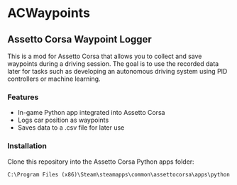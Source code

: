 # ACWaypoints
## Assetto Corsa Waypoint Logger
This is a mod for Assetto Corsa that allows you to collect and save waypoints during a driving session.
The goal is to use the recorded data later for tasks such as developing an autonomous driving system using PID controllers or machine learning.

### Features
- In-game Python app integrated into Assetto Corsa
- Logs car position as waypoints
- Saves data to a .csv file for later use

### Installation
Clone this repository into the Assetto Corsa Python apps folder:
```
C:\Program Files (x86)\Steam\steamapps\common\assettocorsa\apps\python
```

